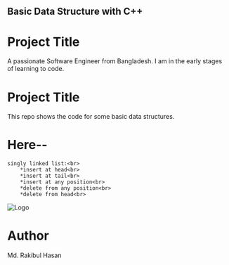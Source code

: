 ## Basic Data Structure with C++

# Project Title


A passionate Software Engineer from Bangladesh. I am in the early stages of learning to code. 


# Project Title

This repo shows the code for some basic data structures.

# Here--
    singly linked list:<br>
        *insert at head<br>
        *insert at tail<br>
        *insert at any position<br>
        *delete from any position<br>
        *delete from head<br>


![Logo](https://www.springboard.com/blog/wp-content/uploads/2020/07/what-are-data-structures-and-algorithms.png)

# Author
Md. Rakibul Hasan